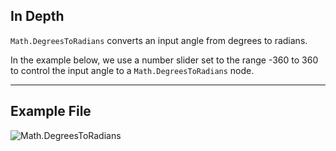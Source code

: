 ## In Depth
`Math.DegreesToRadians` converts an input angle from degrees to radians.

In the example below, we use a number slider set to the range -360 to 360 to control the input angle to a `Math.DegreesToRadians` node.
___
## Example File

![Math.DegreesToRadians](./DSCore.Math.DegreesToRadians_img.jpg)
